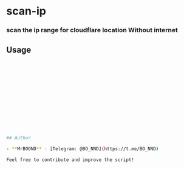 # scan-ip

### scan the ip range for cloudflare location Without internet

## Usage 
  ```bash














## Author

- **MrBOOND** - [Telegram: @BO_NND](https://t.me/BO_NND)

Feel free to contribute and improve the script!

